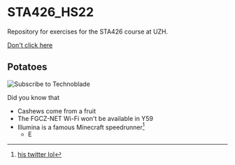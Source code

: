 # STA426_HS22
Repository for exercises for the STA426 course at UZH.

[Don't click here](https://www.youtube.com/watch?v=dQw4w9WgXcQ)

## Potatoes

![Subscribe to Technoblade](https://qph.cf2.quoracdn.net/main-qimg-f4c7a0f674ce8130e4cefe8143f6fc64)

Did you know that
* Cashews come from a fruit
* The FGCZ-NET Wi-Fi won't be available in Y59
* Illumina is a famous Minecraft speedrunner[^1]
  * E

[^1]: [his twitter lol](https://twitter.com/illuminahd)
